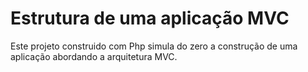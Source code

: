 # Estrutura de uma aplicação MVC
Este projeto construido com Php simula do zero a construção de uma aplicação abordando a arquitetura MVC.
